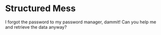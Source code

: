 # Structured Mess
I forgot the password to my password manager, dammit! Can you help me and retrieve the data anyway?
